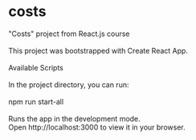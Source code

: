 # costs
 "Costs" project from React.js course <br>
 <br>
 This project was bootstrapped with Create React App. <br>
 <br>
Available Scripts <br>
<br>
In the project directory, you can run: <br>
<br>
npm run start-all <br>
<br>
Runs the app in the development mode. <br>
Open http://localhost:3000 to view it in your browser.
